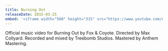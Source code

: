 ```yaml
---
title: Burning Out
releaseDate: 2015-03-25
embed: '<iframe width="560" height="315" src="https://www.youtube.com/embed/98zQMD8JQ9A" frameborder="0" allowfullscreen></iframe>'
---
```

Official music video for Burning Out by Fox & Coyote. Directed by Max Collyard. Recorded and mixed by Treebomb Studios. Mastered by Anthem Mastering. 